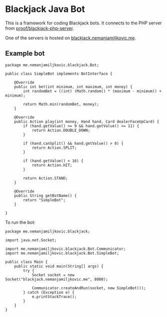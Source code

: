 Blackjack Java Bot
==================

This is a framework for coding Blackjack bots.
It connects to the PHP server from [proof/blackjack-php-server](https://github.io/proof/blackjack-php-server).

One of the servers is hosted on [blackjack.nemanjamiljkovic.me](http://blackjack.nemanjamiljkovic.me).

Example bot
-----------

    package me.nemanjamiljkovic.blackjack.Bot;
    
    public class SimpleBot implements BotInterface {
    
        @Override
        public int bet(int minimum, int maximum, int money) {
            int randomBet = ((int) (Math.random() * (maximum - minimum)) + minimum);
    
            return Math.min(randomBet, money);
        }
    
        @Override
        public Action play(int money, Hand hand, Card dealerFaceUpCard) {
            if (hand.getValue() >= 9 && hand.getValue() <= 11) {
                return Action.DOUBLE_DOWN;
            }
            
            if (hand.canSplit() && hand.getValue() > 8) {
                return Action.SPLIT;
            }
            
            if (hand.getValue() < 16) {
                return Action.HIT;
            }
    
            return Action.STAND;
        }
    
        @Override
        public String getBotName() {
            return "SimpleBot";
        }
    
    }

To run the bot:

    package me.nemanjamiljkovic.blackjack;
    
    import java.net.Socket;
    
    import me.nemanjamiljkovic.blackjack.Bot.Communicator;
    import me.nemanjamiljkovic.blackjack.Bot.SimpleBot;
    
    public class Main {
        public static void main(String[] args) {
            try {
                Socket socket = new Socket("blackjack.nemanjamiljkovic.me", 8000);
                
                Communicator.createAndRun(socket, new SimpleBot());
            } catch (Exception e) {
                e.printStackTrace();
            }
        }
    }
